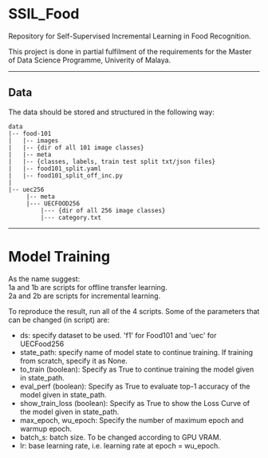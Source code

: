 # SSIL_Food
Repository for Self-Supervised Incremental Learning in Food Recognition.

This project is done in partial fulfilment of the requirements for the Master of Data Science Programme, Univerity of Malaya.

---
## Data

The data should be stored and structured in the following way:
 ```
data 
|-- food-101 
|   |-- images 
|	|-- {dir of all 101 image classes} 
|   |-- meta 
|	|-- {classes, labels, train test split txt/json files} 
|   |-- food101_split.yaml 
|   |-- food101_split_off_inc.py 
|
|-- uec256 
	  |-- meta 
	  |--- UECFOOD256 
	      |--- {dir of all 256 image classes} 
	      |--- category.txt 

```
---

# Model Training

As the name suggest: \
1a and 1b are scripts for offline transfer learning. \
2a and 2b are scripts for incremental learning. 

To reproduce the result, run all of the 4 scripts. Some of the parameters that can be changed (in script) are:

- ds: specify dataset to be used. 'f1' for Food101 and 'uec' for UECFood256
- state_path: specify name of model state to continue training. If training from scratch, specify it as None.
- to_train (boolean): Specify as True to continue training the model given in state_path.
- eval_perf (boolean): Specify as True to evaluate top-1 accuracy of the model given in state_path.
- show_train_loss (boolean): Specify as True to show the Loss Curve of the model given in state_path.
- max_epoch, wu_epoch: Specify the number of maximum epoch and warmup epoch.
- batch_s: batch size. To be changed according to GPU VRAM.
- lr: base learning rate, i.e. learning rate at epoch = wu_epoch.
